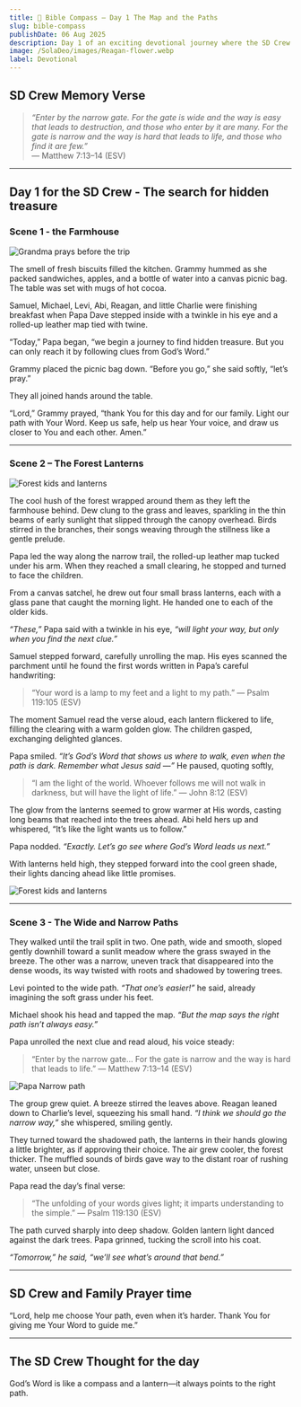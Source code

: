 ```yaml
---
title: 📖 Bible Compass – Day 1 The Map and the Paths
slug: bible-compass
publishDate: 06 Aug 2025
description: Day 1 of an exciting devotional journey where the SD Crew follow a map and Bible clues toward hidden treasure.
image: /SolaDeo/images/Reagan-flower.webp
label: Devotional
---
```


## SD Crew Memory Verse

> *“Enter by the narrow gate. For the gate is wide and the way is easy that leads to destruction, and those who enter by it are many. For the gate is narrow and the way is hard that leads to life, and those who find it are few.”*  
> — Matthew 7:13–14 (ESV)

---

## Day 1 for the SD Crew - The search for hidden treasure

### Scene 1 - the Farmhouse

![Grandma prays before the trip](/SolaDeo/images/Grammy-breakfast.webp)

The smell of fresh biscuits filled the kitchen. Grammy hummed as she packed sandwiches, apples, and a bottle of water into a canvas picnic bag. The table was set with mugs of hot cocoa.

Samuel, Michael, Levi, Abi, Reagan, and little Charlie were finishing breakfast when Papa Dave stepped inside with a twinkle in his eye and a rolled-up leather map tied with twine.

“Today,” Papa began, “we begin a journey to find hidden treasure. But you can only reach it by following clues from God’s Word.”

Grammy placed the picnic bag down. “Before you go,” she said softly, “let’s pray.”

They all joined hands around the table.

“Lord,” Grammy prayed, “thank You for this day and for our family. Light our path with Your Word. Keep us safe, help us hear Your voice, and draw us closer to You and each other. Amen.”

---

### Scene 2 – The Forest Lanterns

![Forest kids and lanterns](/SolaDeo/images/Papa-lantern.webp)

The cool hush of the forest wrapped around them as they left the farmhouse behind. Dew clung to the grass and leaves, sparkling in the thin beams of early sunlight that slipped through the canopy overhead. Birds stirred in the branches, their songs weaving through the stillness like a gentle prelude.

Papa led the way along the narrow trail, the rolled-up leather map tucked under his arm. When they reached a small clearing, he stopped and turned to face the children.

From a canvas satchel, he drew out four small brass lanterns, each with a glass pane that caught the morning light. He handed one to each of the older kids.

*“These,”* Papa said with a twinkle in his eye, *“will light your way, but only when you find the next clue.”*

Samuel stepped forward, carefully unrolling the map. His eyes scanned the parchment until he found the first words written in Papa’s careful handwriting:

> “Your word is a lamp to my feet and a light to my path.” — Psalm 119:105 (ESV)

The moment Samuel read the verse aloud, each lantern flickered to life, filling the clearing with a warm golden glow. The children gasped, exchanging delighted glances.

Papa smiled. *“It’s God’s Word that shows us where to walk, even when the path is dark. Remember what Jesus said —”*
He paused, quoting softly,

> “I am the light of the world. Whoever follows me will not walk in darkness, but will have the light of life.” — John 8:12 (ESV)

The glow from the lanterns seemed to grow warmer at His words, casting long beams that reached into the trees ahead. Abi held hers up and whispered, “It’s like the light wants us to follow.”

Papa nodded. *“Exactly. Let’s go see where God’s Word leads us next.”*

With lanterns held high, they stepped forward into the cool green shade, their lights dancing ahead like little promises.

![Forest kids and lanterns](/SolaDeo/images/Grammy-lanterns.webp)

---

### Scene 3 - The Wide and Narrow Paths

They walked until the trail split in two. One path, wide and smooth, sloped gently downhill toward a sunlit meadow where the grass swayed in the breeze. The other was a narrow, uneven track that disappeared into the dense woods, its way twisted with roots and shadowed by towering trees.

Levi pointed to the wide path. *“That one’s easier!”* he said, already imagining the soft grass under his feet.

Michael shook his head and tapped the map. *“But the map says the right path isn’t always easy.”*

Papa unrolled the next clue and read aloud, his voice steady:

> “Enter by the narrow gate… For the gate is narrow and the way is hard that leads to life.” — Matthew 7:13–14 (ESV)

![Papa Narrow path](/SolaDeo/images/Papa-narrow-path.webp)

The group grew quiet. A breeze stirred the leaves above. Reagan leaned down to Charlie’s level, squeezing his small hand. *“I think we should go the narrow way,”* she whispered, smiling gently.

They turned toward the shadowed path, the lanterns in their hands glowing a little brighter, as if approving their choice. The air grew cooler, the forest thicker. The muffled sounds of birds gave way to the distant roar of rushing water, unseen but close.

Papa read the day’s final verse:

> “The unfolding of your words gives light; it imparts understanding to the simple.” — Psalm 119:130 (ESV)  

The path curved sharply into deep shadow. Golden lantern light danced against the dark trees. Papa grinned, tucking the scroll into his coat.  

*“Tomorrow,” he said, “we’ll see what’s around that bend.”*

---

## SD Crew and Family Prayer time

“Lord, help me choose Your path, even when it’s harder. Thank You for giving me Your Word to guide me.”

---

## The SD Crew Thought for the day

God’s Word is like a compass and a lantern—it always points to the right path.
